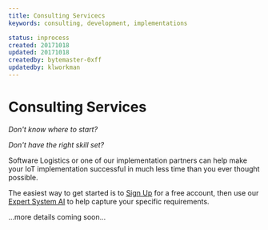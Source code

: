 ```yaml
---
title: Consulting Servicecs
keywords: consulting, development, implementations

status: inprocess
created: 20171018
updated: 20171018
createdby: bytemaster-0xff
updatedby: klworkman
---
```


# Consulting Services

*Don't know where to start?*

*Don't have the right skill set?*

Software Logistics or one of our implementation partners can help make your IoT implementation successful in much less time than you ever thought possible.

The easiest way to get started is to [Sign Up](https://www.iotappstudio.com/Account/Register) for a free account, then use our [Expert System AI](ExpertSystem.md) to help capture your specific requirements.


...more details coming soon...